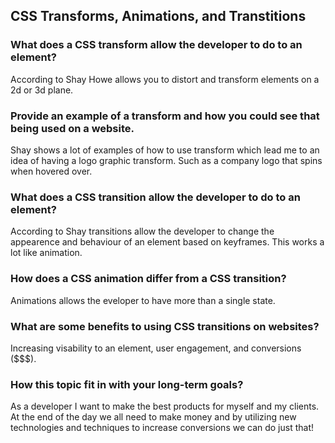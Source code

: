 ## CSS Transforms, Animations, and Transtitions

### What does a CSS transform allow the developer to do to an element?
According to Shay Howe allows you to distort and transform elements on a 2d or 3d plane.

### Provide an example of a transform and how you could see that being used on a website.
Shay shows a lot of examples of how to use transform which lead me to an idea of having a logo graphic transform. Such as a company logo that spins when hovered over.

### What does a CSS transition allow the developer to do to an element?
According to Shay transitions allow the developer to change the appearence and behaviour of an element based on keyframes. This works a lot like animation.

### How does a CSS animation differ from a CSS transition?
Animations allows the eveloper to have more than a single state.

### What are some benefits to using CSS transitions on websites?
Increasing visability to an element, user engagement, and conversions ($$$).

### How this topic fit in with your long-term goals?
As a developer I want to make the best products for myself and my clients. At the end of the day we all need to make money and by utilizing new technologies and techniques to increase conversions we can do just that!